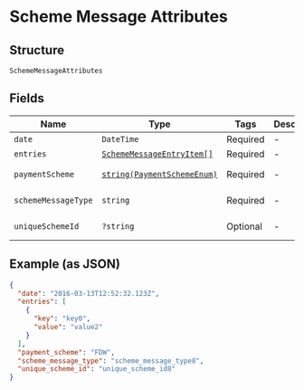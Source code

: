 
# Scheme Message Attributes

## Structure

`SchemeMessageAttributes`

## Fields

| Name | Type | Tags | Description | Getter | Setter |
|  --- | --- | --- | --- | --- | --- |
| `date` | `DateTime` | Required | - | getDate(): \DateTime | setDate(\DateTime date): void |
| `entries` | [`SchemeMessageEntryItem[]`](../../doc/models/scheme-message-entry-item.md) | Required | - | getEntries(): array | setEntries(array entries): void |
| `paymentScheme` | [`string(PaymentSchemeEnum)`](../../doc/models/payment-scheme-enum.md) | Required | - | getPaymentScheme(): string | setPaymentScheme(string paymentScheme): void |
| `schemeMessageType` | `string` | Required | - | getSchemeMessageType(): string | setSchemeMessageType(string schemeMessageType): void |
| `uniqueSchemeId` | `?string` | Optional | - | getUniqueSchemeId(): ?string | setUniqueSchemeId(?string uniqueSchemeId): void |

## Example (as JSON)

```json
{
  "date": "2016-03-13T12:52:32.123Z",
  "entries": [
    {
      "key": "key0",
      "value": "value2"
    }
  ],
  "payment_scheme": "FDW",
  "scheme_message_type": "scheme_message_type8",
  "unique_scheme_id": "unique_scheme_id8"
}
```

